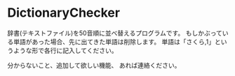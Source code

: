 # DictionaryChecker

辞書(テキストファイル)を50音順に並べ替えるプログラムです。
もしかぶっている単語があった場合、先に出てきた単語は削除します。
単語は「さくら,1」というような形で各行に記入してください。

分からないこと、追加して欲しい機能、
あれば連絡ください。
